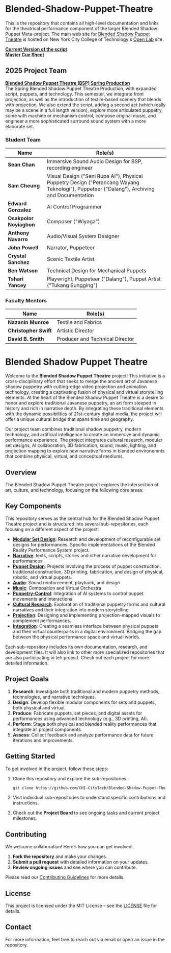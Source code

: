 # Blended-Shadow-Puppet-Theatre
This is the repository that contains all high-level documentation and links for the theatrical performance component of the larger Blended Shadow Puppet Meta-project.
The main web site for [Blended Shadow Puppet Theatre](https://openlab.citytech.cuny.edu/wayang2024/) is hosted on New York City College of Technology's [Open Lab](https://openlab.citytech.cuny.edu/) site.

[**Current Version of the script**](https://docs.google.com/document/d/1A3bmC4oV0EE3heKgnKrM0bltRhhgRomU7DYxMHU111k/edit?usp=sharing)  
[**Master Cue Sheet**](https://docs.google.com/spreadsheets/d/1T1PGMKF9T4H9ynn9cqJtV8zQLiV5BHxgqK76C6-gkvE/edit?usp=sharing)  

## 2025 Project Team

[**Blended Shadow Puppet Theatre (BSP) Spring Production**](https://github.com/orgs/CHI-CityTech/teams/bsp-spring-production)  
The Spring Blended Shadow Puppet Theatre Production, with expanded script, puppets, and technology.  This semester, we integrate front projection, as well as the introduction of textile-based scenery that blends with projection.  We also extend the script, adding a second act (which really may be a scene in a full length version), explore more articulated puppetry, some with machine or mechanism control, compose original music, and engineer a more sophisticated surround sound system with a more elaborate set.    

### Student Team
| Name                  | Role(s) |
|-----------------------|--------------------------------------------------------------|
| **Sean Chan**         | Immersive Sound Audio Design for BSP, recording engineer |
| **Sam Cheung**        | Visual Design ("Seni Rupa AI"), Physical Puppetry Design ("Perancang Wayang Teknologi"), Puppeteer ("Dalang"), Archiving and Documentation |
| **Edward Gonzalez**   | AI Control Programmer |
| **Osakpolor Noyiagbon** | Composer ("Wiyaga") |
| **Anthony Navarro**   | Audio/Visual System Designer |
| **John Powell**       | Narrator, Puppeteer |
| **Crystal Sanchez**   | Scenic Textile Artist |
| **Ben Watson**        | Technical Design for Mechanical Puppets |
| **Tshari Yancey**     | Playwright, Puppeteer ("Dalang"), Puppet Artist ("Tukang Sungging") |

### Faculty Mentors  
| Name                  | Role(s) |
|-----------------------|--------------------------------------------------------------|
| **Nazanin Munroe**    | Textile and Fabrics |
| **Christopher Swift** | Artistic Director |
| **David B. Smith**    | Producer and Technical Director |


# Blended Shadow Puppet Theatre

Welcome to the **Blended Shadow Puppet Theatre** project! This initiative is a cross-disciplinary effort that seeks to merge the ancient art of Javanese shadow puppetry with cutting-edge video projection and animation technology, creating a captivating fusion of physical and virtual storytelling elements. At the heart of the Blended Shadow Puppet Theatre is a desire to honor and explore traditional Javanese puppetry, an art form steeped in history and rich in narrative depth. By integrating these traditional elements with the dynamic possibilities of 21st-century digital media, the project will offer a unique cultural bridge that spans time and geography. 

Our project team combines traditional shadow puppetry, modern technology, and artificial intelligence to create an immersive and dynamic performance experience. The project integrates cultural research, modular set designs, AI collaboration, 3D fabrication, sound, music, lighting, and projection mapping to explore new narrative forms in blended environemnts that combine physical, virtual, and conceptual mediums.

## Overview

The Blended Shadow Puppet Theatre project explores the intersection of art, culture, and technology, focusing on the following core areas:

## Key Components

This repository serves as the central hub for the Blended Shadow Puppet Theatre project and is structured into several sub-repositories, each focusing on a different aspect of the project:

- [**Modular Set Design**](https://github.com/CHI-CityTech/Blended-Shadow-Puppet-Theatre/tree/main/Modular-Set-Design): Research and development of reconfigurable set designs for performances. Specific implementations of the Blended Reality Performance System project.
- [**Narrative**](https://github.com/CHI-CityTech/Blended-Shadow-Puppet-Theatre/tree/main/Narrative): texts, scripts, stories and other narrative development for performances
- [**Puppet Design**](https://github.com/CHI-CityTech/Blended-Shadow-Puppet-Theatre/tree/main/Puppetry-Design): Projects involving the process of puppet construction.  traditional construction, 3D printing, fabrication, and design of physical, robotic, and virtual puppets.
- [**Audio**](https://github.com/CHI-CityTech/Blended-Shadow-Puppet-Theatre/tree/main/Audio): Sound reinforcement, playback, and design
- [**Music**](https://github.com/CHI-CityTech/Blended-Shadow-Puppet-Theatre/tree/main/Audio): Composition and Virtual Orchestra
- [**Puppetry-Control**](https://github.com/CHI-CityTech/Blended-Shadow-Puppet-Theatre/tree/main/Puppetry-Control): Integration of AI systems to control puppet movements and interactions.
- [**Cultural Research**](https://github.com/CHI-CityTech/Blended-Shadow-Puppet-Theatre/tree/main/Cultural-Research): Exploration of traditional puppetry forms and cultural narratives and their integration into modern storytelling.
- [**Projection**](https://github.com/CHI-CityTech/Blended-Shadow-Puppet-Theatre/tree/main/Projection): Designing and implementing projection-mapped visuals to complement performances.
- [**Integration**](https://github.com/CHI-CityTech/Virtual-Physical-Integration): Creating a seamless interface between physical puppets and their virtual counterparts in a digital environment. Bridging the gap between the physical performance space and virtual worlds.

Each sub-repository includes its own documentation, research, and development files. It will also link to other more specialized repositories that are also participating in teh project.  Check out each project for more detailed information.

## Project Goals

1. **Research**: Investigate both traditional and modern puppetry methods, technologies, and narrative techniques.
2. **Design**: Develop flexible modular components for sets and puppets, both physical and virtual.
3. **Produce**: Fabricate puppets, set pieces, and digital assets for performances using advanced technology (e.g., 3D printing, AI).
4. **Perform**: Stage both physical and blended reality performances that integrate all project components.
5. **Assess**: Collect feedback and analyze performance data for future iterations and improvements.

## Getting Started

To get involved in the project, follow these steps:

1. Clone this repository and explore the sub-repositories.

   ```bash
   git clone https://github.com/CHI-CityTech/Blended-Shadow-Puppet-Theatre.git
2. Visit individual sub-repositories to understand specific contributions and instructions.
3. Check out the **Project Board** to see ongoing tasks and current project milestones.

## Contributing

We welcome collaboration! Here’s how you can get involved:

1. **Fork the repository** and make your changes.
2. **Submit a pull request** with detailed information on your updates.
3. **Review ongoing issues** and see where you can contribute.

Please read our [Contributing Guidelines](CONTRIBUTING.md) for more details.

## License

This project is licensed under the MIT License – see the [LICENSE](LICENSE) file for details.

## Contact

For more information, feel free to reach out via email or open an issue in the repository.
